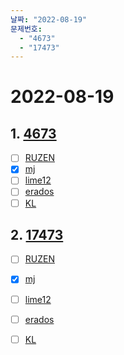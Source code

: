```yaml
---
날짜: "2022-08-19"
문제번호: 
  - "4673"
  - "17473"
---
```


# 2022-08-19

## 1. [4673](https://www.acmicpc.net/problem/4673)

- [ ] [RUZEN](./4673_RUZEN.md)
- [X] [mj](./4673_mj.md)
- [ ] [lime12](./4673_lime12.md)
- [ ] [erados](./4673_erados.md)
- [ ] [KL](./4673_KL.md)

## 2. [17473](https://www.acmicpc.net/problem/17473)

- [ ] [RUZEN](./17473_RUZEN.md)
- [X] [mj](./17473_mj.md)
- [ ] [lime12](./17473_lime12.md)
- [ ] [erados](./17473_erados.md)
- [ ] [KL](./17473_KL.md)

